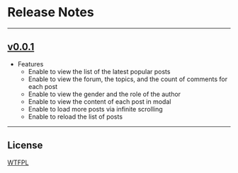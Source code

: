# Release Notes

---

## [v0.0.1](https://github.com/yungshenglu/Dcard-Reader/releases/tag/v0.0.1)

- Features
  - Enable to view the list of the latest popular posts
  - Enable to view the forum, the topics, and the count of comments for each post
  - Enable to view the gender and the role of the author
  - Enable to view the content of each post in modal
  - Enable to load more posts via infinite scrolling
  - Enable to reload the list of posts

---

## License

[WTFPL](LICENSE)
